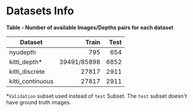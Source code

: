 # Datasets Info

**Table -  Number of available Images/Depths pairs for each dataset**

| Dataset          |       Train | Test |
| ---------------- | ----------: | ---: |
| nyudepth         |         795 |  654 |
| kitti_depth*     | 39491/85898 | 6852 |
| kitti_discrete   |       27817 | 2911 |
| kitti_continuous |       27817 | 2911 |

\*`Validation` subset used instead of `test` Subset. The `test` subset doesn't have ground truth images.

